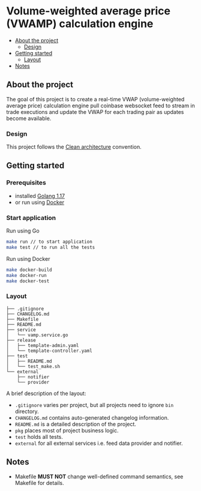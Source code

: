 # Volume-weighted average price (VWAMP) calculation engine

  - [About the project](#about-the-project)
    - [Design](#design)
  - [Getting started](#getting-started)
    - [Layout](#layout)
  - [Notes](#notes)


## About the project
The goal of this project is to create a real-time VWAP (volume-weighted average price) calculation engine pull coinbase websocket feed to stream in trade executions and update the VWAP for each trading pair
as updates become available.

### Design

This project follows the [Clean architecture](https://blog.cleancoder.com/uncle-bob/2012/08/13/the-clean-architecture.html) convention.

## Getting started

### Prerequisites
- installed [Golang 1.17](https://golang.org/) 
- or run using [Docker](https://www.docker.com/)

### Start application
Run using Go
```sh
make run // to start application
make test // to run all the tests
```
Run using Docker
```sh
make docker-build
make docker-run
make docker-test
```


### Layout

```tree
├── .gitignore
├── CHANGELOG.md
├── Makefile
├── README.md
├── service
│   └── vamp.service.go
├── release
│   ├── template-admin.yaml
│   └── template-controller.yaml
├── test
│   ├── README.md
│   └── test_make.sh
└── external
    ├── notifier
    └── provider
```

A brief description of the layout:

* `.gitignore` varies per project, but all projects need to ignore `bin` directory.
* `CHANGELOG.md` contains auto-generated changelog information.
* `README.md` is a detailed description of the project.
* `pkg` places most of project business logic.
* `test` holds all tests.
* `external` for all external services i.e. feed data provider and notifier.

## Notes

* Makefile **MUST NOT** change well-defined command semantics, see Makefile for details.
